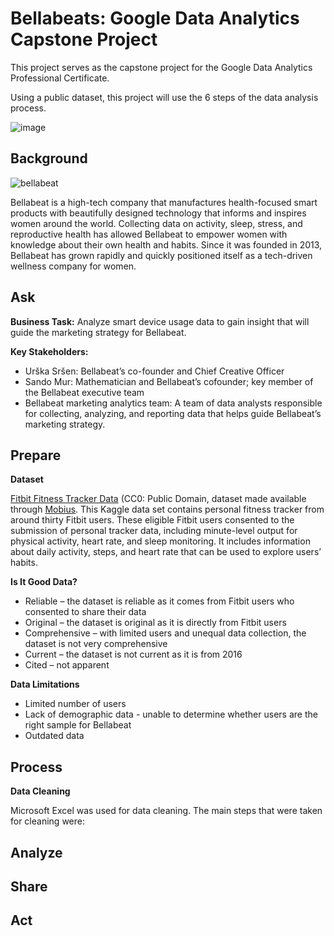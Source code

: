 # Bellabeats: Google Data Analytics Capstone Project
This project serves as the capstone project for the Google Data Analytics Professional Certificate.

Using a public dataset, this project will use the 6 steps of the data analysis process.

![image](https://github.com/user-attachments/assets/d2b20a45-65bd-42df-99d6-3b2835239e58)

## Background
![bellabeat](https://github.com/user-attachments/assets/c7274ba6-4572-43bf-b235-2ef3c3cff23b)

Bellabeat is a high-tech company that manufactures health-focused smart products with beautifully designed technology that informs and inspires women around the world. Collecting data on activity, sleep, stress, and reproductive health has allowed Bellabeat to empower women with knowledge about their own health and habits. Since it was founded in 2013, Bellabeat has grown rapidly and quickly positioned itself as a tech-driven wellness company for women.

## Ask
**Business Task:** Analyze smart device usage data to gain insight that will guide the marketing strategy for Bellabeat.

**Key Stakeholders:** 
* Urška Sršen: Bellabeat’s co-founder and Chief Creative Officer
* Sando Mur: Mathematician and Bellabeat’s cofounder; key member of the Bellabeat executive team
* Bellabeat marketing analytics team: A team of data analysts responsible for collecting, analyzing, and reporting data that helps guide Bellabeat’s marketing strategy. 

## Prepare
**Dataset**

[Fitbit Fitness Tracker Data](https://www.kaggle.com/datasets/arashnic/fitbit/data) (CC0: Public Domain, dataset made available through [Mobius](https://www.kaggle.com/arashnic). This Kaggle data set contains personal fitness tracker from around thirty Fitbit users. These eligible Fitbit users consented to the submission of personal tracker data, including minute-level output for physical activity, heart rate, and sleep monitoring. It includes information about daily activity, steps, and heart rate that can be used to explore users’ habits.

**Is It Good Data?** 
* Reliable – the dataset is reliable as it comes from Fitbit users who consented to share their data
* Original – the dataset is original as it is directly from Fitbit users
* Comprehensive – with limited users and unequal data collection, the dataset is not very comprehensive 
* Current – the dataset is not current as it is from 2016 
* Cited – not apparent

**Data Limitations**
* Limited number of users
* Lack of demographic data - unable to determine whether users are the right sample for Bellabeat
* Outdated data

## Process

**Data Cleaning**

Microsoft Excel was used for data cleaning. The main steps that were taken for cleaning were:

## Analyze
## Share
## Act
